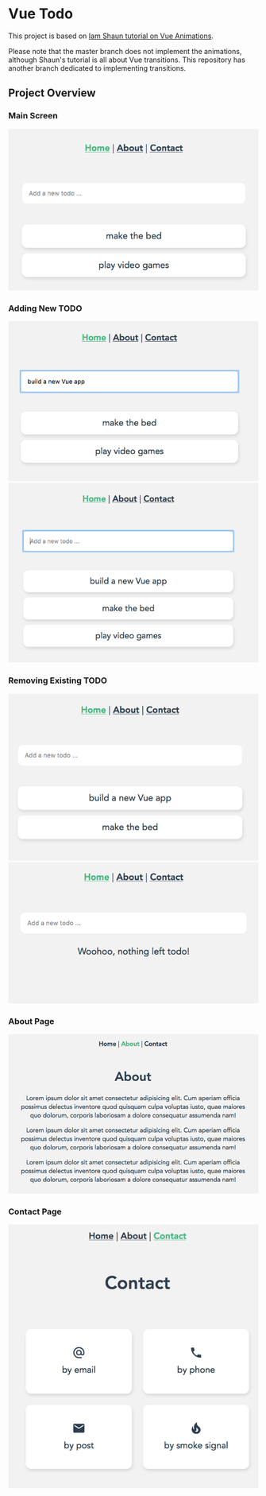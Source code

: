 # Vue Todo
This project is based on [Iam Shaun tutorial on Vue Animations](https://www.youtube.com/watch?v=RIApQjn9fvw&list=PL4cUxeGkcC9ghm7-iTfS9n468Kp7l9Ipu).

Please note that the master branch does not implement the animations, although Shaun's tutorial is all about Vue transitions. This repository has another branch dedicated to implementing transitions.

## Project Overview

### Main Screen

<img src="./pics/MainPage.png" />

### Adding New TODO

<img src="./pics/AddingTODO1.png" />
<img src="./pics/AddingTODO2.png" />

### Removing Existing TODO

<img src="./pics/RemovingTODO1.png" />
<img src="./pics/RemovingTODO2.png" />

### About Page

<img src="./pics/AboutPage.png" />

### Contact Page

<img src="./pics/ContactPage.png" />